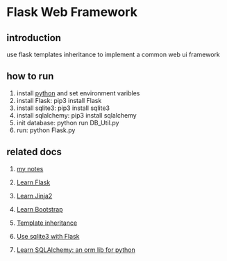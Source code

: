 # Flask Web Framework

## introduction

use flask templates inheritance to implement a common web ui framework

## how to run

1. install [python](https://www.python.org/) and set environment varibles
2. install Flask: pip3 install Flask
3. install sqlite3: pip3 install sqlite3
4. install sqlalchemy: pip3 install  sqlalchemy
5. init database: python run DB_Util.py
6. run: python Flask.py

## related docs

1. [my notes](./docs/Flask_notes.md)

2. [Learn Flask](http://flask.pocoo.org/docs/0.12/)

3. [Learn Jinja2](http://jinja.pocoo.org/docs/2.9/)

4. [Learn Bootstrap](http://getbootstrap.com/getting-started)

5. [Template inheritance](http://flask.pocoo.org/docs/0.12/patterns/templateinheritance/#template-inheritance)

6. [Use sqlite3 with Flask](http://flask.pocoo.org/docs/0.12/patterns/sqlite3/)

7. [Learn SQLAlchemy: an orm lib for python](http://www.liaoxuefeng.com/wiki/001374738125095c955c1e6d8bb493182103fac9270762a000/0014021031294178f993c85204e4d1b81ab032070641ce5000)

   ​



